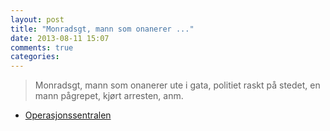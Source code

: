 ```yaml
---
layout: post
title: "Monradsgt, mann som onanerer ..."
date: 2013-08-11 15:07
comments: true
categories: 
---
```


> Monradsgt, mann som onanerer ute i gata, politiet raskt på stedet, en mann pågrepet, kjørt arresten, anm.
- [Operasjonssentralen](https://www.twitter.com/oslopolitiops/status/366682331211243523?p=v)
